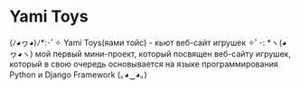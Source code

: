 # Yami Toys 
(ﾉ◕ヮ◕)ﾉ*:･ﾟ✧ Yami Toys(яами тойс) - кьют веб-сайт игрушек ✧ﾟ･: *ヽ(◕ヮ◕ヽ)
мой первый мини-проект, который посвящен веб-сайту игрушек, который в свою очередь 
основывается на языке программирования Python и Django Framework (｡◕‿◕｡)

